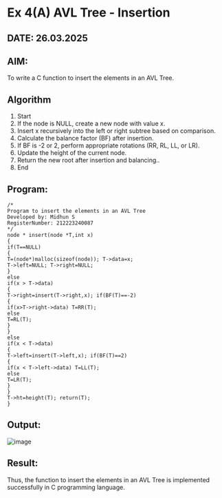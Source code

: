 # Ex 4(A) AVL Tree - Insertion
## DATE: 26.03.2025
## AIM:
To write a C function to insert the elements in an AVL Tree.

## Algorithm
1. Start
2. If the node is NULL, create a new node with value x.
3. Insert x recursively into the left or right subtree based on comparison.
4. Calculate the balance factor (BF) after insertion.
5. If BF is -2 or 2, perform appropriate rotations (RR, RL, LL, or LR).
6. Update the height of the current node.
7. Return the new root after insertion and balancing..
8. End

## Program:
```
/*
Program to insert the elements in an AVL Tree
Developed by: Midhun S
RegisterNumber: 212223240087
*/
node * insert(node *T,int x)
{
if(T==NULL)
{
T=(node*)malloc(sizeof(node)); T->data=x;
T->left=NULL; T->right=NULL;
}
else
if(x > T->data)
{
T->right=insert(T->right,x); if(BF(T)==-2)
{
if(x>T->right->data) T=RR(T);
else
T=RL(T);
}
}
else
if(x < T->data)
{
T->left=insert(T->left,x); if(BF(T)==2)
{
if(x < T->left->data) T=LL(T);
else
T=LR(T);
}
}
T->ht=height(T); return(T);
}
```

## Output:
![image](https://github.com/user-attachments/assets/c7472746-ca75-413c-9f56-931040d835a6)



## Result:
Thus, the function to insert the elements in an AVL Tree is implemented successfully in C programming language.
